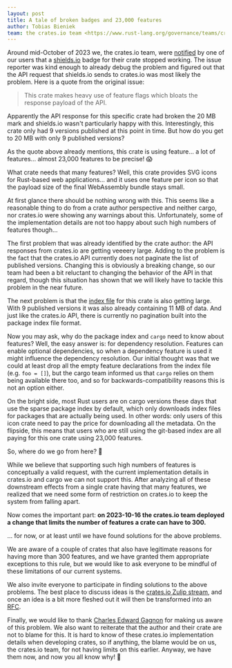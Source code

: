 ```yaml
---
layout: post
title: A tale of broken badges and 23,000 features
author: Tobias Bieniek
team: the crates.io team <https://www.rust-lang.org/governance/teams/crates-io>
---
```


Around mid-October of 2023 we, the crates.io team, were [notified](https://github.com/rust-lang/crates.io/issues/7269) by one of our users that a [shields.io](https://shields.io) badge for their crate stopped working. The issue reporter was kind enough to already debug the problem and figured out that the API request that shields.io sends to crates.io was most likely the problem. Here is a quote from the original issue:

> This crate makes heavy use of feature flags which bloats the response payload of the API.

Apparently the API response for this specific crate had broken the 20 MB mark and shields.io wasn't particularly happy with this. Interestingly, this crate only had 9 versions published at this point in time. But how do you get to 20 MB with only 9 published versions?

As the quote above already mentions, this crate is using feature… a lot of features… almost 23,000 features to be precise! 😱

What crate needs that many features? Well, this crate provides SVG icons for Rust-based web applications… and it uses one feature per icon so that the payload size of the final WebAssembly bundle stays small.

At first glance there should be nothing wrong with this. This seems like a reasonable thing to do from a crate author perspective and neither cargo, nor crates.io were showing any warnings about this. Unfortunately, some of the implementation details are not too happy about such high numbers of features though…

The first problem that was already identified by the crate author: the API responses from crates.io are getting veeeery large. Adding to the problem is the fact that the crates.io API currently does not paginate the list of published versions. Changing this is obviously a breaking change, so our team had been a bit reluctant to changing the behavior of the API in that regard, though this situation has shown that we will likely have to tackle this problem in the near future.

The next problem is that the [index file](https://index.crates.io/ic/on/icondata) for this crate is also getting large. With 9 published versions it was also already containing 11 MB of data. And just like the crates.io API, there is currently no pagination built into the package index file format.

Now you may ask, why do the package index and `cargo` need to know about features? Well, the easy answer is: for dependency resolution. Features can enable optional dependencies, so when a dependency feature is used it might influence the dependency resolution. Our initial thought was that we could at least drop all the empty feature declarations from the index file (e.g. `foo = []`), but the cargo team informed us that `cargo` relies on them being available there too, and so for backwards-compatibility reasons this is not an option either.

On the bright side, most Rust users are on cargo versions these days that use the sparse package index by default, which only downloads index files for packages that are actually being used. In other words: only users of this icon crate need to pay the price for downloading all the metadata. On the flipside, this means that users who are still using the git-based index are all paying for this one crate using 23,000 features.

So, where do we go from here? 🤔

While we believe that supporting such high numbers of features is conceptually a valid request, with the current implementation details in crates.io and cargo we can not support this. After analyzing all of these downstream effects from a single crate having that many features, we realized that we need some form of restriction on crates.io to keep the system from falling apart.

Now comes the important part: **on 2023-10-16 the crates.io team deployed a change that limits the number of features a crate can have to 300.**

… for now, or at least until we have found solutions for the above problems.

We are aware of a couple of crates that also have legitimate reasons for having more than 300 features, and we have granted them appropriate exceptions to this rule, but we would like to ask everyone to be mindful of these limitations of our current systems.

We also invite everyone to participate in finding solutions to the above problems. The best place to discuss ideas is the [crates.io Zulip stream](https://rust-lang.zulipchat.com/#narrow/stream/318791-t-crates-io/), and once an idea is a bit more fleshed out it will then be transformed into an [RFC](https://github.com/rust-lang/rfcs/).

Finally, we would like to thank [Charles Edward Gagnon](https://github.com/Carlosted) for making us aware of this problem. We also want to reiterate that the author and their crate are not to blame for this. It is hard to know of these crates.io implementation details when developing crates, so if anything, the blame would be on us, the crates.io team, for not having limits on this earlier. Anyway, we have them now, and now you all know why! 👋
